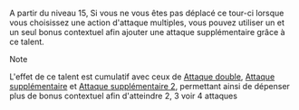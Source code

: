 
A partir du niveau 15, Si vous ne vous êtes pas déplacé ce tour-ci lorsque vous choisissez une action d'attaque multiples, vous pouvez utiliser un et un seul bonus contextuel afin ajouter une attaque supplémentaire grâce à ce talent.

>[!note]
>L'effet de ce talent est cumulatif avec ceux de [Attaque double](Attaque%20double.md), [Attaque supplémentaire](Attaque%20supplémentaire.md) et [Attaque supplémentaire 2](Attaque%20supplémentaire%202.md), permettant ainsi de dépenser plus de bonus contextuel afin d'atteindre 2, 3 voir 4 attaques
